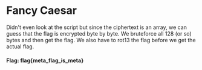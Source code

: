 # Fancy Caesar

Didn't even look at the script but since the ciphertext is an array, we can guess that the flag is encrypted byte by byte. We bruteforce all 128 (or so) bytes and then get the flag. We also have to rot13 the flag before we get the actual flag.

#### Flag: flag{meta_flag_is_meta}
